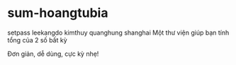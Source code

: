# sum-hoangtubia
setpass
leekangdo
kimthuy
quanghung
shanghai
Một thư viện giúp bạn tính tổng của 2 số bất kỳ

Đơn giản, dễ dùng, cực kỳ nhẹ!
